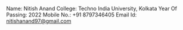 Name: Nitish Anand
College: Techno India University, Kolkata
Year Of Passing: 2022
Mobile No.: +91 8797346405
Email Id: nitishanand97@gmail.com
